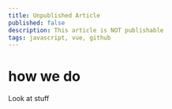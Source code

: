 ```yaml
---
title: Unpublished Article
published: false
description: This article is NOT publishable
tags: javascript, vue, github
---
```


# how we do

Look at stuff
